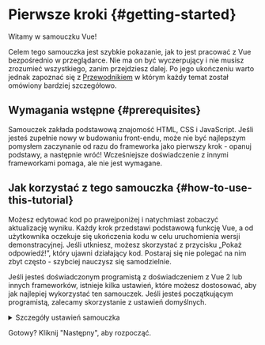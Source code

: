 # Pierwsze kroki {#getting-started}

Witamy w samouczku Vue!

Celem tego samouczka jest szybkie pokazanie, jak to jest pracować z Vue bezpośrednio w przeglądarce. Nie ma on być wyczerpujący i nie musisz zrozumieć wszystkiego, zanim przejdziesz dalej. Po jego ukończeniu warto jednak zapoznać się z <a target="_blank" href="/guide/introduction.html">Przewodnikiem</a> w którym każdy temat został omówiony bardziej szczegółowo.

## Wymagania wstępne {#prerequisites}

Samouczek zakłada podstawową znajomość HTML, CSS i JavaScript. Jeśli jesteś zupełnie nowy w budowaniu front-endu, może nie być najlepszym pomysłem zaczynanie od razu do frameworka jako pierwszy krok - opanuj podstawy, a następnie wróć! Wcześniejsze doświadczenie z innymi frameworkami pomaga, ale nie jest wymagane.

## Jak korzystać z tego samouczka {#how-to-use-this-tutorial}

Możesz edytować kod <span class="wide">po prawej</span><span class="narrow">poniżej</span> i natychmiast zobaczyć aktualizację wyniku. Każdy krok przedstawi podstawową funkcję Vue, a od użytkownika oczekuje się ukończenia kodu w celu uruchomienia wersji demonstracyjnej. Jeśli utkniesz, możesz skorzystać z przycisku „Pokaż odpowiedź!”, który ujawni działający kod. Postaraj się nie polegać na nim zbyt często - szybciej nauczysz się samodzielnie.

Jeśli jesteś doświadczonym programistą z doświadczeniem z Vue 2 lub innych frameworków, istnieje kilka ustawień, które możesz dostosować, aby jak najlepiej wykorzystać ten samouczek. Jeśli jesteś początkującym programistą, zalecamy skorzystanie z ustawień domyślnych.

<details>
<summary>Szczegóły ustawień samouczka</summary>

- Vue oferuje dwa style API: Options API i Composition API. Ten samouczek został zaprojektowany tak, aby działał dla obu - możesz wybrać preferowany styl za pomocą przełączników  **Preferencje API** u góry. <a target="_blank" href="/guide/introduction.html#api-styles">Dowiedz się więcej o stylach API.</a>.

- Możesz także przełączać się między trybem SFC lub HTML. Ten pierwszy pokaże przykłady kodu w formacie <a target="_blank" href="/guide/introduction.html#single-file-components">Single-File Component</a> (SFC), który jest używany przez większość programistów, gdy używają Vue z krokiem kompilacji. Tryb HTML pokazuje użycie bez kroku kompilacji.

<div class="html">

:::tip
Jeśli zamierzasz używać trybu HTML bez kroku kompilacji we własnych aplikacjach, upewnij się, że zmieniłeś import na:

```js
import { ... } from 'vue/dist/vue.esm-bundler.js'
```

wewnątrz skryptów lub skonfiguruj narzędzie kompilacji, aby odpowiednio rozumiało `vue`. Przykładowa konfiguracja dla [Vite](https://vitejs.dev/):

```js
// vite.config.js
export default {
  resolve: {
    alias: {
      vue: 'vue/dist/vue.esm-bundler.js'
    }
  }
}
```

Więcej informacji można znaleźć w [sekcji przewodnika po narzędziach.](/guide/scaling-up/tooling.html#note-on-in-browser-template-compilation).
:::

</div>

</details>

Gotowy? Kliknij "Następny", aby rozpocząć.
